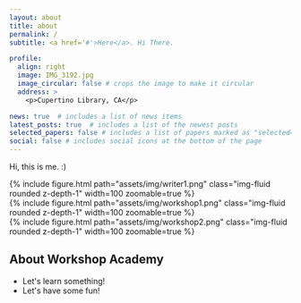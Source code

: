 ```yaml
---
layout: about
title: about
permalink: /
subtitle: <a href='#'>Here</a>. Hi There.

profile:
  align: right
  image: IMG_3192.jpg
  image_circular: false # crops the image to make it circular
  address: >
    <p>Cupertino Library, CA</p>

news: true  # includes a list of news items
latest_posts: true  # includes a list of the newest posts
selected_papers: false # includes a list of papers marked as "selected={true}"
social: false # includes social icons at the bottom of the page
---
```


Hi, this is me. :)
<div class="row mt-3">
    <div class="col-sm mt-3 mt-md-0">
        {% include figure.html path="assets/img/writer1.png" class="img-fluid rounded z-depth-1" width=100 zoomable=true %}
    </div>
    <div class="col-sm mt-3 mt-md-0">
        {% include figure.html path="assets/img/workshop1.png" class="img-fluid rounded z-depth-1" width=100 zoomable=true %}
    </div>
    <div class="col-sm mt-3 mt-md-0">
        {% include figure.html path="assets/img/workshop2.png" class="img-fluid rounded z-depth-1" width=100 zoomable=true %}
    </div>
</div>

## About Workshop Academy
* Let's learn something!
* Let's have some fun!